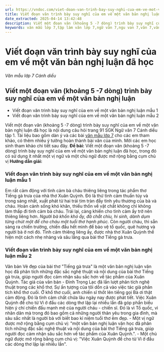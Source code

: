 ```yaml
---
url: https://vndoc.com/viet-doan-van-trinh-bay-suy-nghi-cua-em-ve-mot-van-ban-nghi-luan-da-hoc-332200
title: Viết đoạn văn trình bày suy nghĩ của em về một văn bản nghị luận đã học - Văn mẫu lớp 7 Cánh diều - VnDoc.com
date_extracted: 2025-04-14 13:42:48
description: Viết một đoạn văn (khoảng 5 -7 dòng) trình bày suy nghĩ của em về một văn bản nghị luận đã học, trong đó có sử dụng ít nhất một vị ngữ và một chủ ngữ được mở rộng bằng cụm chủ vị
keywords: văn mẫu lớp 7,tập làm văn lớp 7,ngữ văn 7,ngu van 7,văn 7,văn 7 cánh diều,ngữ văn 7 cánh diều,Viết đoạn văn trình bày suy nghĩ của em về một văn bản nghị luận đã học,thực hành tiếng việt trang 90 cánh diều
---
```


# Viết đoạn văn trình bày suy nghĩ của em về một văn bản nghị luận đã học
 _Văn mẫu lớp 7 Cánh diều_
## Viết một đoạn văn \(khoảng 5 -7 dòng\) trình bày suy nghĩ của em về một văn bản nghị luận
  * Viết đoạn văn trình bày suy nghĩ của em về một văn bản nghị luận mẫu 1
  * Viết đoạn văn trình bày suy nghĩ của em về một văn bản nghị luận mẫu 2

Viết một đoạn văn \(khoảng 5 -7 dòng\) trình bày suy nghĩ của em về một văn bản nghị luận đã học là nội dung câu hỏi trang 91 SGK Ngữ văn 7 Cánh diều tập 1. Tài liệu bao gồm dàn ý và các bài [văn mẫu lớp 7](<https://vndoc.com/van-mau-lop7>) cho các em tham khảo, có thêm nhiều ý tưởng hoàn thành bài văn của mình. Mời các em học sinh tham khảo chi tiết sau đây.
**Đề bài:**
Viết một đoạn văn \(khoảng 5 -7 dòng\) trình bày suy nghĩ của em về một văn bản nghị luận đã học, trong đó có sử dụng ít nhất một vị ngữ và một chủ ngữ được mở rộng bằng cụm chủ vị
**Hướng dẫn giải:**
### Viết đoạn văn trình bày suy nghĩ của em về một văn bản nghị luận mẫu 1
Em rất cảm động với tình cảm bà cháu thiêng liêng trong tác phẩm thơ Tiếng gà trưa của nhà thơ Xuân Quỳnh. Đó là thứ tình cảm thuần túy và trong sáng nhất, xuất phát từ hai trái tim tràn đầy tình yêu thương của bà và cháu. Hoàn cảnh sống khó khăn, thiếu thốn về vật chất không chỉ không làm thấp đi tình cảm bà cháu. Trái lại, càng khiến cho tình cảm ấy trở nên thiêng liêng hơn. _Người bà khốn khó ấy, đã chắt chiu, hi sinh, dành dụm từng chút một để cho cháu một tuổi thơ hạnh phúc._ Còn người cháu, thì sẵn sàng ra chiến trường, chiến đấu hết mình để bảo vệ tổ quốc, quê hương và người bà ở nơi đó. Tình cảm thiêng liêng ấy, được nhà thơ Xuân Quỳnh thể hiện một cách nhẹ nhàng và sâu lắng qua bài thơ Tiếng gà trưa.
### Viết đoạn văn trình bày suy nghĩ của em về một văn bản nghị luận mẫu 2
Văn bản Vẻ đẹp của bài thơ "Tiếng gà trưa" là một văn bản nghị luận văn học đã phân tích những đặc sắc nghệ thuật và nội dung của bài thơ Tiếng gà trưa, giúp người đọc cảm nhận sâu sắc hơn về tác phẩm của Xuân Quỳnh. Tác giả của văn bản - Đinh Trọng Lạc đã lần lượt phân tích nghệ thuật trong các khổ thơ. Sự ấn tượng của tôi dồn cả vào việc tác giả phân tích khổ thơ cuối. Ở khổ thơ cuối, anh chiến sĩ thốt lên tiếng gọi Bà ơi thật cảm động. Đó là tình cảm chất chứa lâu ngày nay được phát tiết. Việc Xuân Quỳnh để cho từ Vì ở đầu các dòng thơ lặp lại nhiều lần đã góp phần biểu hiện ý chí chiến đấu mạnh mẽ của người cháu - chiến sĩ. Đó là vì Tổ quốc, vì nhân dân mà trong đó bao gồm cả những người thân yêu trong gia đình, mà sâu sắc nhất là người bà với biết bao kỉ niệm tuổi thơ êm đẹp.
\- Một vị ngữ được mở rộng bằng cụm chủ vị: "một văn bản nghị luận văn học đã phân tích những đặc sắc nghệ thuật và nội dung của bài thơ Tiếng gà trưa, giúp người đọc cảm nhận sâu sắc hơn về tác phẩm của Xuân Quỳnh.".
\- Một chủ ngữ được mở rộng bằng cụm chủ vị: "Việc Xuân Quỳnh để cho từ Vì ở đầu các dòng thơ lặp lại nhiều lần".
